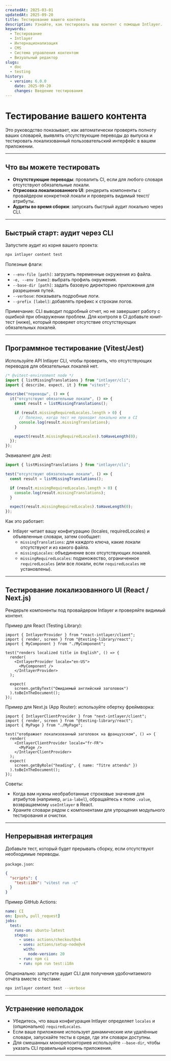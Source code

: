 ```yaml
---
createdAt: 2025-03-01
updatedAt: 2025-09-20
title: Тестирование вашего контента
description: Узнайте, как тестировать ваш контент с помощью Intlayer.
keywords:
  - Тестирование
  - Intlayer
  - Интернационализация
  - CMS
  - Система управления контентом
  - Визуальный редактор
slugs:
  - doc
  - testing
history:
  - version: 6.0.0
    date: 2025-09-20
    changes: Введение тестирования
---
```


# Тестирование вашего контента

Это руководство показывает, как автоматически проверять полноту ваших словарей, выявлять отсутствующие переводы до выпуска и тестировать локализованный пользовательский интерфейс в вашем приложении.

---

## Что вы можете тестировать

- **Отсутствующие переводы**: провалить CI, если для любого словаря отсутствуют обязательные локали.
- **Отрисовка локализованного UI**: рендерить компоненты с провайдером конкретной локали и проверять видимый текст/атрибуты.
- **Аудиты во время сборки**: запускать быстрый аудит локально через CLI.

---

## Быстрый старт: аудит через CLI

Запустите аудит из корня вашего проекта:

```bash
npx intlayer content test
```

Полезные флаги:

- `--env-file [path]`: загрузить переменные окружения из файла.
- `-e, --env [name]`: выбрать профиль окружения.
- `--base-dir [path]`: задать базовую директорию приложения для разрешения путей.
- `--verbose`: показывать подробные логи.
- `--prefix [label]`: добавлять префикс к строкам логов.

Примечание: CLI выводит подробный отчет, но не завершает работу с ошибкой при обнаружении проблем. Для контроля в CI добавьте юнит-тест (ниже), который проверяет отсутствие отсутствующих обязательных локалей.

---

## Программное тестирование (Vitest/Jest)

Используйте API Intlayer CLI, чтобы проверить, что отсутствующих переводов для обязательных локалей нет.

```ts fileName=i18n.test.ts
/* @vitest-environment node */
import { listMissingTranslations } from "intlayer/cli";
import { describe, expect, it } from "vitest";

describe("переводы", () => {
  it("отсутствуют обязательные локали", () => {
    const result = listMissingTranslations();

    if (result.missingRequiredLocales.length > 0) {
      // Полезно, когда тест не проходит локально или в CI
      console.log(result.missingTranslations);
    }

    expect(result.missingRequiredLocales).toHaveLength(0);
  });
});
```

Эквивалент для Jest:

```ts fileName=i18n.test.ts
import { listMissingTranslations } from "intlayer/cli";

test("отсутствуют обязательные локали", () => {
  const result = listMissingTranslations();

  if (result.missingRequiredLocales.length > 0) {
    console.log(result.missingTranslations);
  }

  expect(result.missingRequiredLocales).toHaveLength(0);
});
```

Как это работает:

- Intlayer читает вашу конфигурацию (locales, requiredLocales) и объявленные словари, затем сообщает:
  - `missingTranslations`: для каждого ключа, какие локали отсутствуют и из какого файла.
  - `missingLocales`: объединение всех отсутствующих локалей.
  - `missingRequiredLocales`: подмножество, ограниченное `requiredLocales` (или все локали, если `requiredLocales` не установлены).

---

## Тестирование локализованного UI (React / Next.js)

Рендерьте компоненты под провайдером Intlayer и проверяйте видимый контент.

Пример для React (Testing Library):

```tsx
import { IntlayerProvider } from "react-intlayer/client";
import { render, screen } from "@testing-library/react";
import { MyComponent } from "./MyComponent";

test("renders localized title in English", () => {
  render(
    <IntlayerProvider locale="en-US">
      <MyComponent />
    </IntlayerProvider>
  );

  expect(
    screen.getByText("Ожидаемый английский заголовок")
  ).toBeInTheDocument();
});
```

Пример для Next.js (App Router): используйте обертку фреймворка:

```tsx
import { IntlayerClientProvider } from "next-intlayer/client";
import { render, screen } from "@testing-library/react";
import { MyPage } from "./MyPage";

test("отображает локализованный заголовок на французском", () => {
  render(
    <IntlayerClientProvider locale="fr-FR">
      <MyPage />
    </IntlayerClientProvider>
  );
  expect(
    screen.getByRole("heading", { name: "Titre attendu" })
  ).toBeInTheDocument();
});
```

Советы:

- Когда вам нужны необработанные строковые значения для атрибутов (например, `aria-label`), обращайтесь к полю `.value`, возвращаемому `useIntlayer` в React.
- Храните словари рядом с компонентами для упрощения модульного тестирования и очистки.

---

## Непрерывная интеграция

Добавьте тест, который будет прерывать сборку, если отсутствуют необходимые переводы.

`package.json`:

```json
{
  "scripts": {
    "test:i18n": "vitest run -c"
  }
}
```

Пример GitHub Actions:

```yaml
name: CI
on: [push, pull_request]
jobs:
  test:
    runs-on: ubuntu-latest
    steps:
      - uses: actions/checkout@v4
      - uses: actions/setup-node@v4
        with:
          node-version: 20
      - run: npm ci
      - run: npm run test:i18n
```

Опционально: запустите аудит CLI для получения удобочитаемого отчёта вместе с тестами:

```bash
npx intlayer content test --verbose
```

---

## Устранение неполадок

- Убедитесь, что ваша конфигурация Intlayer определяет `locales` и (опционально) `requiredLocales`.
- Если ваше приложение использует динамические или удалённые словари, запускайте тесты в среде, где эти словари доступны.
- Для смешанных монорепозиториев используйте `--base-dir`, чтобы указать CLI правильный корень приложения.

---
